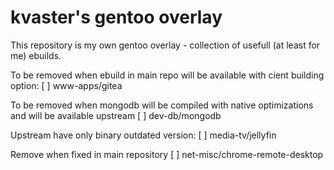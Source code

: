 # kvaster's gentoo overlay

This repository is my own gentoo overlay - collection of usefull (at least for me) ebuilds.

To be removed when ebuild in main repo will be available with cient building option:
[ ] www-apps/gitea

To be removed when mongodb will be compiled with native optimizations and will be available upstream
[ ] dev-db/mongodb

Upstream have only binary outdated version:
[ ] media-tv/jellyfin

Remove when fixed in main repository
[ ] net-misc/chrome-remote-desktop
